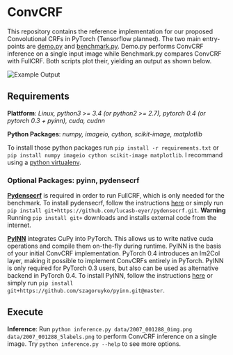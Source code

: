 ConvCRF
========
This repository contains the reference implementation for our proposed Convolutional CRFs in PyTorch (Tensorflow planned). The two main entry-points are [demo.py](demo.py) and [benchmark.py](benchmark.py). Demo.py performs ConvCRF inference on a single input image while Benchmark.py compares ConvCRF with FullCRF. Both scripts plot their, yielding an output as shown below.

![Example Output](data/output/Res2.png)

Requirements
-------------

**Plattform**: *Linux, python3 >= 3.4 (or python2 >= 2.7), pytorch 0.4 (or pytorch 0.3 + pyinn), cuda, cudnn*

**Python Packages**: *numpy, imageio, cython, scikit-image, matplotlib*

To install those python packages run `pip install -r requirements.txt` or `pip install numpy imageio cython scikit-image matplotlib`. I recommand using a [python virtualenv][1].

### Optional Packages: pyinn, pydensecrf

[**Pydensecrf**][2] is required in order to run FullCRF, which is only needed for the benchmark. To install pydensecrf, follow the instructions [here][2] or simply run `pip install git+https://github.com/lucasb-eyer/pydensecrf.git`. **Warning** Running `pip install git+` downloads and installs external code from the internet.

[**PyINN**][3] integrates CuPy into PyTorch. This allows us to write native cuda operations and compile them on-the-fly during runtime. PyINN is the basis of your initial ConvCRF implementation. PyTorch 0.4 introduces an Im2Col layer, making it possible to implement ConvCRFs entirely in PyTorch. PyINN is only required for PyTorch 0.3 users, but also can be used as alternative backend in PyTorch 0.4. To install PyINN, follow the instructions [here][3] or simply run `pip install git+https://github.com/szagoruyko/pyinn.git@master`.


Execute
--------

**Inference**: Run `python inference.py data/2007_001288_0img.png data/2007_001288_5labels.png` to perform ConvCRF inference on a single image. Try `python inference.py --help` to see more options.






[1]: https://virtualenvwrapper.readthedocs.io/en/latest/
[2]: https://github.com/lucasb-eyer/pydensecrf
[3]: https://github.com/szagoruyko/pyinn
